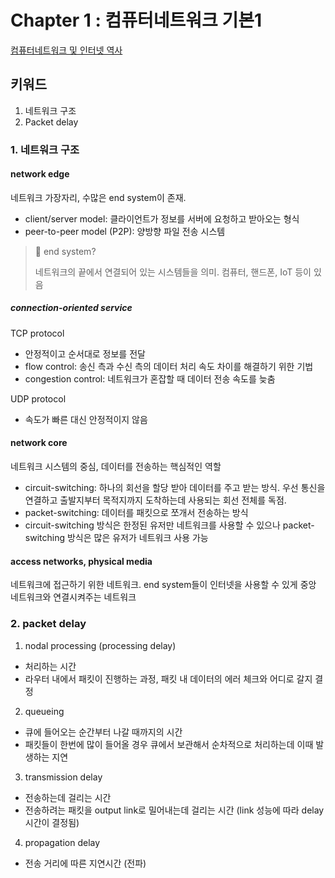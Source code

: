 # Chapter 1 : 컴퓨터네트워크 기본1
[컴퓨터네트워크 및 인터넷 역사](http://www.kocw.net/home/cview.do?cid=6166c077e545b736)

## 키워드
1. 네트워크 구조
2. Packet delay

### 1. 네트워크 구조

#### network edge
네트워크 가장자리, 수많은 end system이 존재.

- client/server model: 클라이언트가 정보를 서버에 요청하고 받아오는 형식
- peer-to-peer model (P2P): 양방향 파일 전송 시스템

> 📘 end system?
>
> 네트워크의 끝에서 연결되어 있는 시스템들을 의미. 컴퓨터, 핸드폰, IoT 등이 있음

##### connection-oriented service
TCP protocol
- 안정적이고 순서대로 정보를 전달
- flow control: 송신 측과 수신 측의 데이터 처리 속도 차이를 해결하기 위한 기법
- congestion control: 네트워크가 혼잡할 때 데이터 전송 속도를 늦춤

UDP protocol
- 속도가 빠른 대신 안정적이지 않음

#### network core
네트워크 시스템의 중심, 데이터를 전송하는 핵심적인 역할

- circuit-switching: 하나의 회선을 할당 받아 데이터를 주고 받는 방식. 우선 통신을 연결하고 출발지부터 목적지까지 도착하는데 사용되는 회선 전체를 독점.
- packet-switching: 데이터를 패킷으로 쪼개서 전송하는 방식
- circuit-switching 방식은 한정된 유저만 네트워크를 사용할 수 있으나 packet-switching 방식은 많은 유저가 네트워크 사용 가능

#### access networks, physical media
네트워크에 접근하기 위한 네트워크. end system들이 인터넷을 사용할 수 있게 중앙 네트워크와 연결시켜주는 네트워크 

### 2. packet delay
1. nodal processing (processing delay)
- 처리하는 시간
- 라우터 내에서 패킷이 진행하는 과정, 패킷 내 데이터의 에러 체크와 어디로 갈지 결정
2. queueing
- 큐에 들어오는 순간부터 나갈 때까지의 시간
- 패킷들이 한번에 많이 들어올 경우 큐에서 보관해서 순차적으로 처리하는데 이때 발생하는 지연
3. transmission delay
- 전송하는데 걸리는 시간
- 전송하려는 패킷을 output link로 밀어내는데 걸리는 시간 (link 성능에 따라 delay시간이 결정됨)
4. propagation delay
- 전송 거리에 따른 지연시간 (전파)
